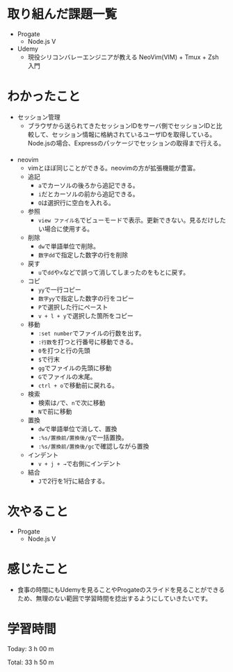 # 取り組んだ課題一覧
- Progate
  - Node.js V
- Udemy
  - 現役シリコンバレーエンジニアが教える NeoVim(VIM) + Tmux + Zsh 入門
  
# わかったこと

- セッション管理
  - ブラウザから送られてきたセッションIDをサーバ側でセッションIDと比較して、セッション情報に格納されているユーザIDを取得している。Node.jsの場合、Expressのパッケージでセッションの取得まで行える。
　
- neovim
  - vimとほぼ同じことができる。neovimの方が拡張機能が豊富。
  - 追記
    - `a`でカーソルの後ろから追記できる。
    - `i`だとカーソルの前から追記できる。
    - `O`は選択行に空白を入れる。
  - 参照
    - `view ファイル名`でビューモードで表示。更新できない。見るだけしたい場合に使用する。
  - 削除
    - `dw`で単語単位で削除。
    - `数字dd`で指定した数字の行を削除
  - 戻す
    - `u`で`dd`や`x`などで誤って消してしまったのをもとに戻す。
  - コピ
    - `yy`で一行コピー
    - `数字yy`で指定した数字の行をコピー
    - `P`で選択した行にペースト
    - `v + l + y`で選択した箇所をコピー
  - 移動
    - `:set number`でファイルの行数を出す。
    - `:行数`を打つと行番号に移動できる。
    - `0`を打つと行の先頭
    - `$`で行末
    - `gg`でファイルの先頭に移動
    - `G`でファイルの末尾。
    - `ctrl + o`で移動前に戻れる。
  - 検索
    - 検索は`/`で、`n`で次に移動
    - `N`で前に移動
  - 置換
    - `dw`で単語単位で消して、置換
    - `:%s/置換前/置換後/g`で一括置換。
    - `:%s/置換前/置換後/gc`で確認しながら置換
  - インデント
    - `v + j + →`で右側にインデント
  - 結合
    - `J`で2行を1行に結合する。



# 次やること
- Progate
  - Node.js V


# 感じたこと
- 食事の時間にもUdemyを見ることやProgateのスライドを見ることができるため、無理のない範囲で学習時間を捻出するようにしていきたいです。

# 学習時間
Today: 3 h 00 m

Total: 33 h 50 m
